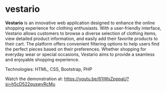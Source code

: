 # vestario

**Vestario** is an innovative web application designed to enhance the online shopping experience for clothing enthusiasts. With a user-friendly interface, Vestario allows customers to browse a diverse selection of clothing items, view detailed product information, and easily add their favorite products to their cart. The platform offers convenient filtering options to help users find the perfect pieces based on their preferences. Whether shopping for everyday wear or special occasions, Vestario aims to provide a seamless and enjoyable shopping experience.

Technologies: HTML, CSS, Bootstrap, PHP

Watch the demonstration at: https://youtu.be/61jWsZpppaU?si=h5cD522quswvRcMu


